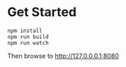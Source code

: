 # Get Started
```
npm install
npm run build
npm run watch
```

Then browse to http://127.0.0.0.1:8080

